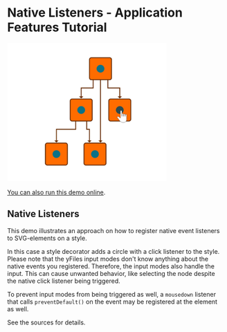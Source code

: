 # Native Listeners - Application Features Tutorial

<img src="../../resources/image/tutorial3step17.png" alt="demo-thumbnail" height="320"/>

[You can also run this demo online](https://live.yworks.com/demos/03-tutorial-application-features/native-listeners/index.html).

## Native Listeners

This demo illustrates an approach on how to register native event listeners to SVG-elements on a style.

In this case a style decorator adds a circle with a click listener to the style. Please note that the yFiles input modes don't know anything about the native events you registered. Therefore, the input modes also handle the input. This can cause unwanted behavior, like selecting the node despite the native click listener being triggered.

To prevent input modes from being triggered as well, a `mousedown` listener that calls `preventDefault()` on the event may be registered at the element as well.

See the sources for details.
